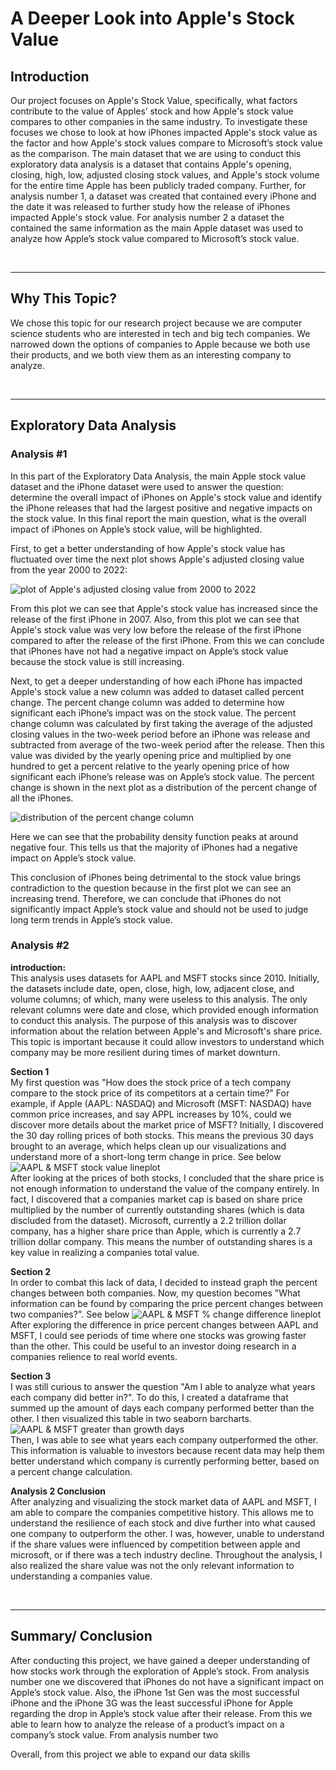 # A Deeper Look into Apple's Stock Value

## Introduction

Our project focuses on Apple's Stock Value, specifically, what factors contribute to the value of Apples’ stock and how Apple's stock value compares to other companies in the same industry. To investigate these focuses we chose to look at how iPhones impacted Apple's stock value as the factor and how Apple's stock values compare to Microsoft’s stock value as the comparison. The main dataset that we are using to conduct this exploratory data analysis is a dataset that contains Apple's opening, closing, high, low, adjusted closing stock values, and Apple's stock volume for the entire time Apple has been publicly traded company. Further, for analysis number 1, a dataset was created that contained every iPhone and the date it was released to further study how the release of iPhones impacted Apple's stock value. For analysis number 2 a dataset the contained the same information as the main Apple dataset was used to analyze how Apple’s stock value compared to Microsoft’s stock value.

&nbsp;

---

## Why This Topic?

We chose this topic for our research project because we are computer science students who are interested in tech and big tech companies. We narrowed down the options of companies to Apple because we both use their products, and we both view them as an interesting company to analyze.

&nbsp;

---

## Exploratory Data Analysis

### Analysis #1

In this part of the Exploratory Data Analysis, the main Apple stock value dataset and the iPhone dataset were used to answer the question: determine the overall impact of iPhones on Apple's stock value and identify the iPhone releases that had the largest positive and negative impacts on the stock value. In this final report the main question, what is the overall impact of iPhones on Apple’s stock value, will be highlighted.

First, to get a better understanding of how Apple's stock value has fluctuated over time the next plot shows Apple's adjusted closing value from the year 2000 to 2022:

![plot of Apple's adjusted closing value from 2000 to 2022](images/analysis1_G1.png)

From this plot we can see that Apple's stock value has increased since the release of the first iPhone in 2007. Also, from this plot we can see that Apple's stock value was very low before the release of the first iPhone compared to after the release of the first iPhone. From this we can conclude that iPhones have not had a negative impact on Apple’s stock value because the stock value is still increasing.

Next, to get a deeper understanding of how each iPhone has impacted Apple's stock value a new column was added to dataset called percent change. The percent change column was added to determine how significant each iPhone’s impact was on the stock value. The percent change column was calculated by first taking the average of the adjusted closing values in the two-week period before an iPhone was release and subtracted from average of the two-week period after the release. Then this value was divided by the yearly opening price and multiplied by one hundred to get a percent relative to the yearly opening price of how significant each iPhone’s release was on Apple’s stock value. The percent change is shown in the next plot as a distribution of the percent change of all the iPhones.

![distribution of the percent change column](images/analysis1_G2.png)

Here we can see that the probability density function peaks at around negative four. This tells us that the majority of iPhones had a negative impact on Apple’s stock value. 

This conclusion of iPhones being detrimental to the stock value brings contradiction to the question because in the first plot we can see an increasing trend. Therefore, we can conclude that iPhones do not significantly impact Apple’s stock value and should not be used to judge long term trends in Apple’s stock value.

### Analysis #2  

**introduction:**  
This analysis uses datasets for AAPL and MSFT stocks since 2010. Initially, the datasets include date, open, close, high, low, adjacent close, and volume columns; of which, many were useless to this analysis. The only relevant columns were date and close, which provided enough information to conduct this analysis. The purpose of this analysis was to discover information about the relation between Apple's and Microsoft's share price. This topic is important because it could allow investors to understand which company may be more resilient during times of market downturn.

**Section 1**  
My first question was "How does the stock price of a tech company compare to the stock price of its competitors at a certain time?" For example, if Apple (AAPL: NASDAQ) and Microsoft (MSFT: NASDAQ) have common price increases, and say APPL increases by 10%, could we discover more details about the market price of MSFT?  Initially, I discovered the 30 day rolling prices of both stocks. This means the previous 30 days brought to an average, which helps clean up our visualizations and understand more of a short-long term change in price. See below
![AAPL & MSFT stock value lineplot](images/analysis2_G1.png)  
After looking at the prices of both stocks, I concluded that the share price is not enough information to understand the value of the company entirely. In fact, I discovered that a companies market cap is based on share price multiplied by the number of currently outstanding shares (which is data discluded from the dataset). Microsoft, currently a 2.2 trillion dollar company, has a higher share price than Apple, which is currently a 2.7 trillion dollar company. This means the number of outstanding shares is a key value in realizing a companies total value.  

**Section 2**  
In order to combat this lack of data, I decided to instead graph the percent changes between both companies. Now, my question becomes "What information can be found by comparing the price percent changes between two companies?". See below
![AAPL & MSFT % change difference lineplot](images/analysis2_G2.png)  
After exploring the difference in price percent changes between AAPL and MSFT, I could see periods of time where one stocks was growing faster than the other. This could be useful to an investor doing research in a companies relience to real world events.  

**Section 3**  
I was still curious to answer the question "Am I able to analyze what years each company did better in?". To do this, I created a dataframe that summed up the amount of days each company performed better than the other. I then visualized this table in two seaborn barcharts.
![AAPL & MSFT greater than growth days](images/analysis2_G3.png)  
Then, I was able to see what years each company outperformed the other. This information is valuable to investors because recent data may help them better understand which company is currently performing better, based on a percent change calculation.  

**Analysis 2 Conclusion**  
After analyzing and visualizing the stock market data of AAPL and MSFT, I am able to compare the companies competitive history. This allows me to understand the resilience of each stock and dive further into what caused one company to outperform the other. I was, however, unable to understand if the share values were influenced by competition between apple and microsoft, or if there was a tech industry decline. Throughout the analysis, I also realized the share value was not the only relevant information to understanding a companies value.

&nbsp;

---

## Summary/ Conclusion

After conducting this project, we have gained a deeper understanding of how stocks work through the exploration of Apple’s stock. From analysis number one we discovered that iPhones do not have a significant impact on Apple’s stock value. Also, the iPhone 1st Gen was the most successful iPhone and the iPhone 3G was the least successful iPhone for Apple regarding the drop in Apple’s stock value after their release. From this we able to learn how to analyze the release of a product’s impact on a company’s stock value. From analysis number two

Overall, from this project we able to expand our data skills

